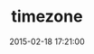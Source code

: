 ---
layout: post
title:  "timezone"
repo:   "panthomakos/timezone"
date:   2015-02-18 17:21:00
gemurl: http://github.com/panthomakos/timezone
---